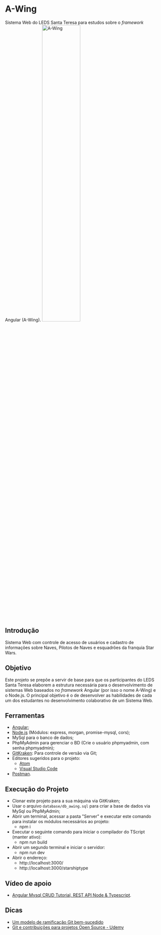 # A-Wing
Sistema Web do LEDS Santa Teresa para estudos sobre o *framework* Angular (A-Wing).
[<img src="https://vignette.wikia.nocookie.net/pt.starwars/images/8/8d/A-wing_DICE.png/revision/latest?cb=20180116223039" alt="A-Wing" width="50%" height="50%">](https://www.starwars.com/databank/a-wing-fighter)
 
## Introdução
Sistema Web com controle de acesso de usuários e cadastro de informações sobre Naves, Pilotos de Naves e esquadrões da franquia Star Wars.

## Objetivo
Este projeto se prepõe a servir de base para que os participantes do LEDS Santa Teresa elaborem a estrutura necessária para o desenvolvimento de sistemas Web baseados no *framework* Angular (por isso o nome A-Wing) e o Node.js.
O principal objetivo é o de desenvolver as habilidades de cada um dos estudantes no desenvolvimento colaborativo de um Sistema Web.

## Ferramentas
* [Angular](https://angular.io/guide/quickstart);
* [Node.js](https://nodejs.org/en/) (Módulos: express, morgan, promise-mysql, cors);
* MySql para o banco de dados;
* PhpMyAdmin para gerenciar o BD (Crie o usuário phpmyadmin, com senha phpmyadmin);
* [GitKraken](https://www.gitkraken.com/): Para controle de versão via Git;
* Editores sugeridos para o projeto:
  * [Atom](https://atom.io/)
  * [Visual Studio Code](https://code.visualstudio.com/)
* [Postman](https://www.getpostman.com/postman).

## Execução do Projeto
* Clonar este projeto para a sua máquina via GitKraken;
* Usar o arquivo `database/db_awing.sql` para criar a base de dados via MySql ou PhpMyAdmin;
* Abrir um terminal, acessar a pasta "Server" e executar este comando para instalar os módulos necessários ao projeto:
  * npm i
* Executar o seguinte comando para iniciar o compilador do TScript (manter ativo):
  * npm run build
* Abrir um segundo terminal e iniciar o servidor:
  * npm run dev
* Abrir o endereço:
  * http://localhost:3000/
  * http://localhost:3000/starshiptype

## Vídeo de apoio
* [Angular Mysql CRUD Tutorial, REST API Node & Typescript](https://www.youtube.com/watch?v=lxYB79ANJM8).

## Dicas
* [Um modelo de ramificação Git bem-sucedido](https://nvie.com/posts/a-successful-git-branching-model/)
* [Git e contribuições para projetos Open Source - Udemy](https://www.udemy.com/share/1002c0AkodclZQQn4=/)
